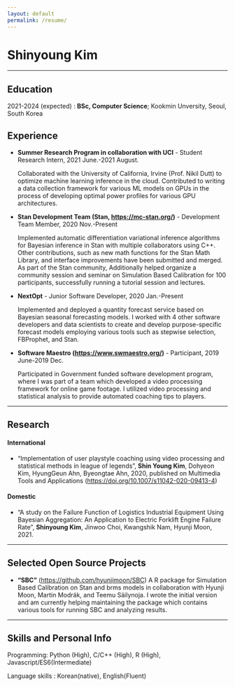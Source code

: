 ```yaml
---
layout: default
permalink: /resume/
---
```


Shinyoung Kim
============

-------------------     ----------------------------

Education
---------

2021-2024 (expected)
:   **BSc, Computer Science**; Kookmin Unversity, Seoul, South Korea

Experience
----------

* **Summer Research Program in collaboration with UCI** - Student Research Intern, 2021 June.-2021 August.
  
  Collaborated with the University of California, Irvine (Prof. Nikil Dutt) to optimize machine learning inference in the cloud. Contributed to writing a data collection framework for various ML models on GPUs in the process of developing optimal power profiles for various GPU architectures.


* **Stan Development Team (Stan, https://mc-stan.org/)** - Development Team Member, 2020 Nov.-Present
  
  Implemented automatic differentiation variational inference algorithms for Bayesian inference in Stan with multiple collaborators using C++. Other contributions, such as new math functions for the Stan Math Library, and interface improvements have been submitted and merged. As part of the Stan community, Additionally helped organize a community session and seminar on Simulation Based Calibration for 100 participants, successfully running a tutorial session and lectures.

* **NextOpt** - Junior Software Developer,  2020 Jan.-Present

  Implemented and deployed a quantity forecast service based on Bayesian seasonal forecasting models. I worked with 4 other software developers and data scientists to create and develop purpose-specific forecast models employing various tools such as stepwise selection, FBProphet, and Stan.


* **Software Maestro (https://www.swmaestro.org/)** - Participant, 2019 June-2019 Dec.
  
  Participated in Government funded software development program, where I was part of a team which developed a video processing framework for online game footage. I utilized video processing and statistical analysis to provide automated coaching tips to players.

---------
Research
--------------------
#### International
* “Implementation of user playstyle coaching using video processing and statistical methods in league of legends”, **Shin Young Kim**, Dohyeon Kim, HyungGeun Ahn, Byeongtae Ahn, 2020, published on Multimedia Tools and Applications (https://doi.org/10.1007/s11042-020-09413-4)

#### Domestic
* “A study on the Failure Function of Logistics Industrial Equipment Using Bayesian Aggregation: An Application to Electric Forklift Engine Failure Rate”, **Shinyoung Kim**, Jinwoo Choi, Kwangshik Nam, Hyunji Moon, 2021.

---------
Selected Open Source Projects
--------------------

* **“SBC”** (https://github.com/hyunjimoon/SBC)
A R package for Simulation Based Calibration on Stan and brms models in collaboration with Hyunji Moon, Martin Modrák, and Teemu Säilynoja. I wrote the initial version and am currently helping maintaining the package which contains various tools for running SBC and analyzing results.

---------
Skills and Personal Info
--------------------
Programming: Python (High), C/C++ (High), R (High), Javascript/ES6(Intermediate)

Language skills : Korean(native), English(Fluent)
